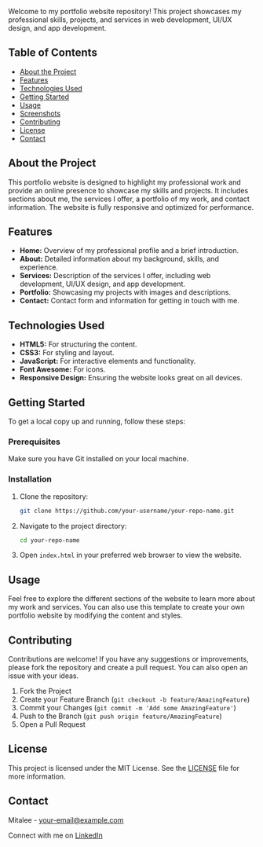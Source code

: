 
Welcome to my portfolio website repository! This project showcases my professional skills, projects, and services in web development, UI/UX design, and app development.

## Table of Contents

* [About the Project](#about-the-project)
* [Features](#features)
* [Technologies Used](#technologies-used)
* [Getting Started](#getting-started)
* [Usage](#usage)
* [Screenshots](#screenshots)
* [Contributing](#contributing)
* [License](#license)
* [Contact](#contact)

## About the Project

This portfolio website is designed to highlight my professional work and provide an online presence to showcase my skills and projects. It includes sections about me, the services I offer, a portfolio of my work, and contact information. The website is fully responsive and optimized for performance.

## Features

* **Home:** Overview of my professional profile and a brief introduction.
* **About:** Detailed information about my background, skills, and experience.
* **Services:** Description of the services I offer, including web development, UI/UX design, and app development.
* **Portfolio:** Showcasing my projects with images and descriptions.
* **Contact:** Contact form and information for getting in touch with me.

## Technologies Used

* **HTML5:** For structuring the content.
* **CSS3:** For styling and layout.
* **JavaScript:** For interactive elements and functionality.
* **Font Awesome:** For icons.
* **Responsive Design:** Ensuring the website looks great on all devices.

## Getting Started

To get a local copy up and running, follow these steps:

### Prerequisites

Make sure you have Git installed on your local machine.

### Installation

1. Clone the repository:
    ```bash
    git clone https://github.com/your-username/your-repo-name.git
    ```

2. Navigate to the project directory:
    ```bash
    cd your-repo-name
    ```

3. Open `index.html` in your preferred web browser to view the website.

## Usage

Feel free to explore the different sections of the website to learn more about my work and services. You can also use this template to create your own portfolio website by modifying the content and styles.

## Contributing

Contributions are welcome! If you have any suggestions or improvements, please fork the repository and create a pull request. You can also open an issue with your ideas.

1. Fork the Project
2. Create your Feature Branch (`git checkout -b feature/AmazingFeature`)
3. Commit your Changes (`git commit -m 'Add some AmazingFeature'`)
4. Push to the Branch (`git push origin feature/AmazingFeature`)
5. Open a Pull Request

## License

This project is licensed under the MIT License. See the [LICENSE](LICENSE) file for more information.

## Contact

Mitalee - [your-email@example.com](mailto:mitaleeverma763@gmail.com)

Connect with me on [LinkedIn](https://www.linkedin.com/in/mitalee-verma-9b9342205/)

